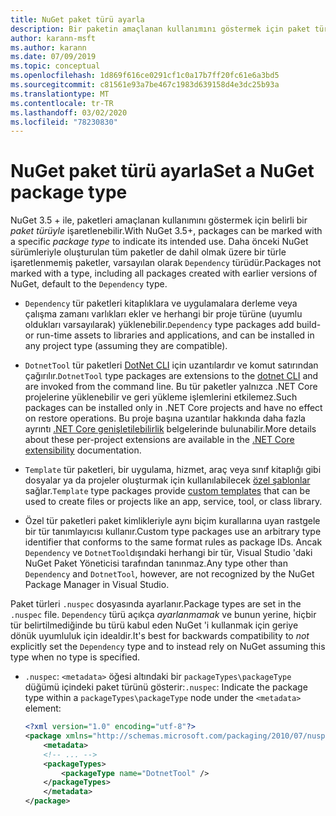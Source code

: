 ```yaml
---
title: NuGet paket türü ayarla
description: Bir paketin amaçlanan kullanımını göstermek için paket türlerini açıklar.
author: karann-msft
ms.author: karann
ms.date: 07/09/2019
ms.topic: conceptual
ms.openlocfilehash: 1d869f616ce0291cf1c0a17b7ff20fc61e6a3bd5
ms.sourcegitcommit: c81561e93a7be467c1983d639158d4e3dc25b93a
ms.translationtype: MT
ms.contentlocale: tr-TR
ms.lasthandoff: 03/02/2020
ms.locfileid: "78230830"
---
```

# <a name="set-a-nuget-package-type"></a><span data-ttu-id="fa772-103">NuGet paket türü ayarla</span><span class="sxs-lookup"><span data-stu-id="fa772-103">Set a NuGet package type</span></span>

<span data-ttu-id="fa772-104">NuGet 3.5 + ile, paketleri amaçlanan kullanımını göstermek için belirli bir *paket türüyle* işaretlenebilir.</span><span class="sxs-lookup"><span data-stu-id="fa772-104">With NuGet 3.5+, packages can be marked with a specific *package type* to indicate its intended use.</span></span> <span data-ttu-id="fa772-105">Daha önceki NuGet sürümleriyle oluşturulan tüm paketler de dahil olmak üzere bir türle işaretlenmemiş paketler, varsayılan olarak `Dependency` türüdür.</span><span class="sxs-lookup"><span data-stu-id="fa772-105">Packages not marked with a type, including all packages created with earlier versions of NuGet, default to the `Dependency` type.</span></span>

- <span data-ttu-id="fa772-106">`Dependency` tür paketleri kitaplıklara ve uygulamalara derleme veya çalışma zamanı varlıkları ekler ve herhangi bir proje türüne (uyumlu oldukları varsayılarak) yüklenebilir.</span><span class="sxs-lookup"><span data-stu-id="fa772-106">`Dependency` type packages add build- or run-time assets to libraries and applications, and can be installed in any project type (assuming they are compatible).</span></span>

- <span data-ttu-id="fa772-107">`DotnetTool` tür paketleri [DotNet CLI](/dotnet/articles/core/tools/index) için uzantılardır ve komut satırından çağırılır.</span><span class="sxs-lookup"><span data-stu-id="fa772-107">`DotnetTool` type packages are extensions to the [dotnet CLI](/dotnet/articles/core/tools/index) and are invoked from the command line.</span></span> <span data-ttu-id="fa772-108">Bu tür paketler yalnızca .NET Core projelerine yüklenebilir ve geri yükleme işlemlerini etkilemez.</span><span class="sxs-lookup"><span data-stu-id="fa772-108">Such packages can be installed only in .NET Core projects and have no effect on restore operations.</span></span> <span data-ttu-id="fa772-109">Bu proje başına uzantılar hakkında daha fazla ayrıntı [.NET Core genişletilebilirlik](/dotnet/articles/core/tools/extensibility#per-project-based-extensibility) belgelerinde bulunabilir.</span><span class="sxs-lookup"><span data-stu-id="fa772-109">More details about these per-project extensions are available in the  [.NET Core extensibility](/dotnet/articles/core/tools/extensibility#per-project-based-extensibility) documentation.</span></span>

- <span data-ttu-id="fa772-110">`Template` tür paketleri, bir uygulama, hizmet, araç veya sınıf kitaplığı gibi dosyalar ya da projeler oluşturmak için kullanılabilecek [özel şablonlar](/dotnet/core/tools/custom-templates) sağlar.</span><span class="sxs-lookup"><span data-stu-id="fa772-110">`Template` type packages provide [custom templates](/dotnet/core/tools/custom-templates) that can be used to create files or projects like an app, service, tool, or class library.</span></span>

- <span data-ttu-id="fa772-111">Özel tür paketleri paket kimlikleriyle aynı biçim kurallarına uyan rastgele bir tür tanımlayıcısı kullanır.</span><span class="sxs-lookup"><span data-stu-id="fa772-111">Custom type packages use an arbitrary type identifier that conforms to the same format rules as package IDs.</span></span> <span data-ttu-id="fa772-112">Ancak `Dependency` ve `DotnetTool`dışındaki herhangi bir tür, Visual Studio 'daki NuGet Paket Yöneticisi tarafından tanınmaz.</span><span class="sxs-lookup"><span data-stu-id="fa772-112">Any type other than `Dependency` and `DotnetTool`, however, are not recognized by the NuGet Package Manager in Visual Studio.</span></span>

<span data-ttu-id="fa772-113">Paket türleri `.nuspec` dosyasında ayarlanır.</span><span class="sxs-lookup"><span data-stu-id="fa772-113">Package types are set in the `.nuspec` file.</span></span> <span data-ttu-id="fa772-114">`Dependency` türü açıkça *ayarlanmamak* ve bunun yerine, hiçbir tür belirtilmediğinde bu türü kabul eden NuGet 'i kullanmak için geriye dönük uyumluluk için idealdir.</span><span class="sxs-lookup"><span data-stu-id="fa772-114">It's best for backwards compatibility to *not* explicitly set the `Dependency` type and to instead rely on NuGet assuming this type when no type is specified.</span></span>

- <span data-ttu-id="fa772-115">`.nuspec`: `<metadata>` öğesi altındaki bir `packageTypes\packageType` düğümü içindeki paket türünü gösterir:</span><span class="sxs-lookup"><span data-stu-id="fa772-115">`.nuspec`: Indicate the package type within a `packageTypes\packageType` node under the `<metadata>` element:</span></span>

    ```xml
    <?xml version="1.0" encoding="utf-8"?>
    <package xmlns="http://schemas.microsoft.com/packaging/2010/07/nuspec.xsd">
        <metadata>
        <!-- ... -->
        <packageTypes>
            <packageType name="DotnetTool" />
        </packageTypes>
        </metadata>
    </package>
    ```
